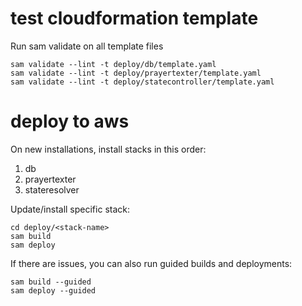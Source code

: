 # test cloudformation template
Run sam validate on all template files
```
sam validate --lint -t deploy/db/template.yaml
sam validate --lint -t deploy/prayertexter/template.yaml
sam validate --lint -t deploy/statecontroller/template.yaml
```

# deploy to aws

On new installations, install stacks in this order:
1. db
2. prayertexter
3. stateresolver

Update/install specific stack:
```
cd deploy/<stack-name>
sam build
sam deploy
```

If there are issues, you can also run guided builds and deployments:
```
sam build --guided
sam deploy --guided
```